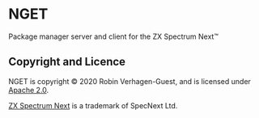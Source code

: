 # NGET
Package manager server and client for the ZX Spectrum Next™

## Copyright and Licence
NGET is copyright © 2020 Robin Verhagen-Guest, and is licensed under [Apache 2.0](https://github.com/Threetwosevensixseven/espupdate/blob/master/LICENSE).

[ZX Spectrum Next](https://www.specnext.com/about/) is a trademark of SpecNext Ltd.
